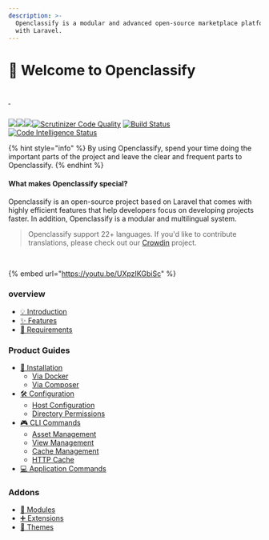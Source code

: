 ```yaml
---
description: >-
  Openclassify is a modular and advanced open-source marketplace platform built
  with Laravel.
---
```


# 👋 Welcome to Openclassify

\
​[ ](https://openclassify.com/)​​[​](https://packagist.org/packages/openclassify/openclassify)

<figure><img src="https://raw.githubusercontent.com/openclassify/openclassify/master/public/openclassify-logo.png" alt=""><figcaption></figcaption></figure>

[![](https://camo.githubusercontent.com/88d5dce487d13bb173fd4ffab1abee924fa0d58fff89231b8192ad40539bf13e/687474703a2f2f706f7365722e707567782e6f72672f6f70656e636c6173736966792f6f70656e636c6173736966792f76)​](https://packagist.org/packages/openclassify/openclassify) [​![](https://camo.githubusercontent.com/3e9ff52e3bc78b532951e9d7ec7b7852420096dda19d61c77853b3cf6cad6a8e/687474703a2f2f706f7365722e707567782e6f72672f6f70656e636c6173736966792f6f70656e636c6173736966792f646f776e6c6f616473)​](https://packagist.org/packages/openclassify/openclassify) [​![](https://camo.githubusercontent.com/bda8244ed1b58135416a2d90e0ac7b0d999c9cf6b8bfee5b21339bfbd0d78bca/687474703a2f2f706f7365722e707567782e6f72672f6f70656e636c6173736966792f6f70656e636c6173736966792f6c6963656e7365)​](https://packagist.org/packages/openclassify/openclassify) [​![Scrutinizer Code Quality](https://camo.githubusercontent.com/b1809c56d5b15765dabaf72c173e7f9aba9e7b721ccb0036e9db5da62869e6b1/68747470733a2f2f7363727574696e697a65722d63692e636f6d2f672f6f70656e636c6173736966792f6f70656e636c6173736966792f6261646765732f7175616c6974792d73636f72652e706e673f623d6d6173746572)​](https://scrutinizer-ci.com/g/openclassify/openclassify/?branch=master) [​![Build Status](https://camo.githubusercontent.com/07509845a0eab157141235a794cd09967425222639d63d640d689763250f0da3/68747470733a2f2f7363727574696e697a65722d63692e636f6d2f672f6f70656e636c6173736966792f6f70656e636c6173736966792f6261646765732f6275696c642e706e673f623d6d6173746572)​](https://scrutinizer-ci.com/g/openclassify/openclassify/build-status/master) [​![Code Intelligence Status](https://camo.githubusercontent.com/9fcde20119b3a44e430ad50f1bb3c2db3db753df9c3b2ade5cd14217a0a971ab/68747470733a2f2f7363727574696e697a65722d63692e636f6d2f672f6f70656e636c6173736966792f6f70656e636c6173736966792f6261646765732f636f64652d696e74656c6c6967656e63652e7376673f623d6d6173746572)​](https://scrutinizer-ci.com/code-intelligence)



{% hint style="info" %}
​By using Openclassify, spend your time doing the important parts of the project and leave the clear and frequent parts to Openclassify.
{% endhint %}

#### What makes Openclassify special? <a href="#what-makes-openclassify-special" id="what-makes-openclassify-special"></a>

Openclassify is an open-source project based on Laravel that comes with highly efficient features that help developers focus on developing projects faster. In addition, Openclassify is a modular and multilingual system.

> Openclassify support 22+ languages. If you'd like to contribute translations, please check out our [Crowdin](https://crowdin.com/project/openclassify) project.

​



{% embed url="https://youtu.be/UXpzIKGbiSc" %}

### overview

* [💡 Introduction](overview/introduction.md)
* [✨ Features](overview/features.md)
* [🚩 Requirements](overview/requirements.md)

### Product Guides

* [🏁 Installation](product-guides/installation/)
  * [Via Docker](product-guides/installation/via-docker.md)
  * [Via Composer](product-guides/installation/via-composer.md)
* [🛠 Configuration](product-guides/configuration/)
  * [Host Configuration](product-guides/configuration/host-configuration.md)
  * [Directory Permissions](product-guides/configuration/directory-permissions.md)
* [🎮 CLI Commands](product-guides/cli-commands/)
  * [Asset Management](product-guides/cli-commands/asset-management.md)
  * [View Management](product-guides/cli-commands/view-management.md)
  * [Cache Management](product-guides/cli-commands/cache-management.md)
  * [HTTP Cache](product-guides/cli-commands/http-cache.md)
* [💻 Application Commands](product-guides/application-commands.md)

### Addons

* [🔌 Modules](addons/modules.md)
* [➕ Extensions](addons/extensions.md)
* [🏫 Themes](addons/themes.md)
